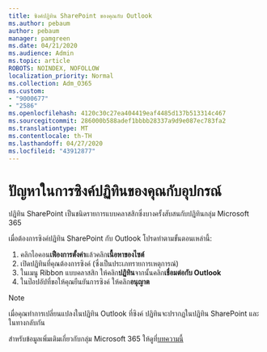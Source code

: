 ```yaml
---
title: ซิงค์ปฏิทิน SharePoint ของคุณกับ Outlook
ms.author: pebaum
author: pebaum
manager: pamgreen
ms.date: 04/21/2020
ms.audience: Admin
ms.topic: article
ROBOTS: NOINDEX, NOFOLLOW
localization_priority: Normal
ms.collection: Adm_O365
ms.custom:
- "9000677"
- "2586"
ms.openlocfilehash: 4120c30c27ea404419eaf4485d137b513314c467
ms.sourcegitcommit: 286000b588adef1bbbb28337a9d9e087ec783fa2
ms.translationtype: MT
ms.contentlocale: th-TH
ms.lasthandoff: 04/27/2020
ms.locfileid: "43912877"
---
```

# <a name="issues-synchronizing-your-calendar-to-devices"></a>ปัญหาในการซิงค์ปฏิทินของคุณกับอุปกรณ์

ปฏิทิน SharePoint เป็นชนิดรายการแบบคลาสสิกซึ่งบางครั้งสับสนกับปฏิทินกลุ่ม Microsoft 365

เมื่อต้องการซิงค์ปฏิทิน SharePoint กับ Outlook โปรดทําตามขั้นตอนเหล่านี้:

1. คลิกไอคอน**เฟืองการตั้งค่า**แล้วคลิก**เนื้อหาของไซต์**
2. เปิดปฏิทินที่คุณต้องการซิงค์ (ซึ่งเป็นประเภทรายการเหตุการณ์)
3. ในเมนู Ribbon แบบคลาสสิก ให้คลิก**ปฏิทิน**จากนั้นคลิก**เชื่อมต่อกับ Outlook**
4. ในป๊อปอัปที่ขอให้คุณยืนยันการซิงค์ ให้คลิก**อนุญาต**

>[!Note]
> เมื่อคุณทําการเปลี่ยนแปลงในปฏิทิน Outlook ที่ซิงค์ ปฏิทินจะปรากฏในปฏิทิน SharePoint และในทางกลับกัน

สําหรับข้อมูลเพิ่มเติมเกี่ยวกับกลุ่ม Microsoft 365 ให้ดูที่[บทความนี้](https://support.office.com/article/Learn-about-Office-365-groups-b565caa1-5c40-40ef-9915-60fdb2d97fa2)
